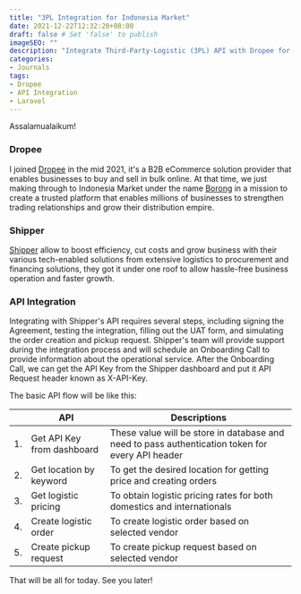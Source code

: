 ```yaml
---
title: "3PL Integration for Indonesia Market"
date: 2021-12-22T12:32:20+08:00
draft: false # Set 'false' to publish
imageSEO: ""
description: "Integrate Third-Party-Logistic (3PL) API with Dropee for Indonesia Market"
categories:
- Journals
tags:
- Dropee
- API Integration
- Laravel
---
```


Assalamualaikum!

### Dropee

I joined [Dropee](https://www.dropee.com) in the mid 2021, it's a B2B eCommerce solution provider that enables businesses to buy and sell in bulk online. At that time, we just making through to Indonesia Market under the name [Borong](https://borong.co.id/) in a mission to create a trusted platform that enables millions of businesses to strengthen trading relationships and grow their distribution empire.

### Shipper

[Shipper](https://shipper.id/) allow to boost efficiency, cut costs and grow business with their various tech-enabled solutions from extensive logistics to procurement and financing solutions, they got it under one roof to allow hassle-free business operation and faster growth.

### API Integration

Integrating with Shipper's API requires several steps, including signing the Agreement, testing the integration, filling out the UAT form, and simulating the order creation and pickup request. Shipper's team will provide support during the integration process and will schedule an Onboarding Call to provide information about the operational service. After the Onboarding Call, we can get the API Key from the Shipper dashboard and put it API Request header known as X-API-Key.

The basic API flow will be like this:

| | API | Descriptions | 
| --- | --- | --- |
| 1. | Get API Key from dashboard | These value will be store in database and need to pass authentication token for every API header |
| 2. | Get location by keyword | To get the desired location for getting price and creating orders |
| 3. | Get logistic pricing | To obtain logistic pricing rates for both domestics and internationals |
| 4. | Create logistic order | To create logistic order based on selected vendor |
| 5. | Create pickup request | To create pickup request based on selected vendor |

That will be all for today. See you later!